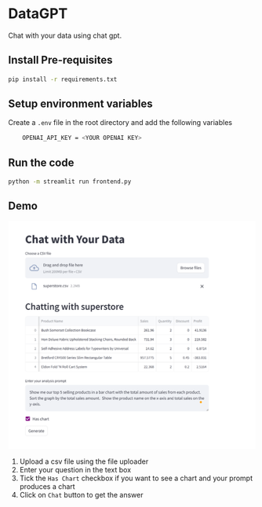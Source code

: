 # DataGPT 
Chat with your data using chat gpt.

## Install Pre-requisites

```bash
pip install -r requirements.txt
```

## Setup environment variables

Create a `.env` file in the root directory and add the following variables
    
```bash
    OPENAI_API_KEY = <YOUR OPENAI KEY>
```

## Run the code

```bash
python -m streamlit run frontend.py
```

## Demo

![Demo](example.png)

1. Upload a csv file using the file uploader
2. Enter your question in the text box
3. Tick the `Has Chart` checkbox if you want to see a chart and your prompt produces a chart
4. Click on `Chat` button to get the answer